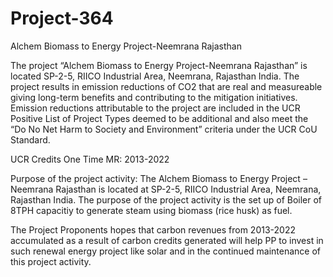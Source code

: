 # Project-364
Alchem Biomass to Energy Project-Neemrana Rajasthan

The project “Alchem Biomass to Energy Project-Neemrana Rajasthan” is located SP-2-5, RIICO Industrial
Area, Neemrana, Rajasthan India.
The project results in emission reductions of CO2 that are real and measureable giving long-term benefits and
contributing to the mitigation initiatives. Emission reductions attributable to the project are included in the
UCR Positive List of Project Types deemed to be additional and also meet the “Do No Net Harm to Society
and Environment” criteria under the UCR CoU Standard.

UCR Credits One Time MR: 2013-2022

Purpose of the project activity:
The Alchem Biomass to Energy Project –Neemrana Rajasthan is located at SP-2-5, RIICO Industrial Area,
Neemrana, Rajasthan India.
 The purpose of the project activity is the set up of Boiler of 8TPH capacitiy to generate steam using biomass
(rice husk) as fuel.

The Project Proponents hopes that carbon revenues from 2013-2022 accumulated as a result of carbon credits
generated will help PP to invest in such renewal energy project like solar and in the continued maintenance
of this project activity.

